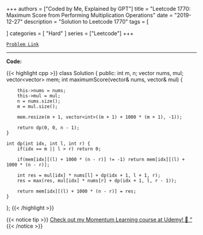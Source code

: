 
+++
authors = ["Coded by Me, Explained by GPT"]
title = "Leetcode 1770: Maximum Score from Performing Multiplication Operations"
date = "2019-12-27"
description = "Solution to Leetcode 1770"
tags = [
    
]
categories = [
    "Hard"
]
series = ["Leetcode"]
+++



[`Problem Link`](https://leetcode.com/problems/maximum-score-from-performing-multiplication-operations/description/)

---

**Code:**

{{< highlight cpp >}}
class Solution {
public:
    int m, n;
    vector<int> nums, mul;
    vector<vector<int>> mem;
    int maximumScore(vector<int>& nums, vector<int>& mul) {

        this->nums = nums;
        this->mul = mul;
        n = nums.size();
        m = mul.size();

        mem.resize(m + 1, vector<int>((m + 1) + 1000 * (m + 1), -1));

        return dp(0, 0, n - 1);
    }

    int dp(int idx, int l, int r) {
        if(idx == m || l > r) return 0;

        if(mem[idx][(l) + 1000 * (n - r)] != -1) return mem[idx][(l) + 1000 * (n - r)];

        int res = mul[idx] * nums[l] + dp(idx + 1, l + 1, r);
        res = max(res, mul[idx] * nums[r] + dp(idx + 1, l, r - 1));

        return mem[idx][(l) + 1000 * (n - r)] = res;
    }
};
{{< /highlight >}}



{{< notice tip >}}
[Check out my Momentum Learning course at Udemy! 🚀 "](https://www.udemy.com/course/blind-75-the-data-structures-and-algorithms-essentials/)
{{< /notice >}}

